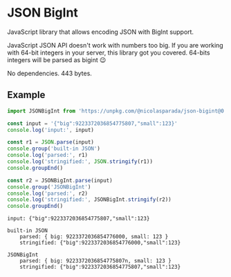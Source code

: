 # JSON BigInt

JavaScript library that allows encoding JSON with BigInt support.

JavaScript JSON API doesn't work with numbers too big. If you are working with 64-bit integers in your server, this library got you covered. 64-bits integers will be parsed as bigint 😉

No dependencies. 443 bytes.

## Example

```js
import JSONBigInt from 'https://unpkg.com/@nicolasparada/json-bigint@0.5.0/json-bigint.js'

const input = '{"big":9223372036854775807,"small":123}'
console.log('input:', input)

const r1 = JSON.parse(input)
console.group('built-in JSON')
console.log('parsed:', r1)
console.log('stringified:', JSON.stringify(r1))
console.groupEnd()

const r2 = JSONBigInt.parse(input)
console.group('JSONBigInt')
console.log('parsed:', r2)
console.log('stringified:', JSONBigInt.stringify(r2))
console.groupEnd()
```

```
input: {"big":9223372036854775807,"small":123}

built-in JSON
    parsed: { big: 9223372036854776000, small: 123 }
    stringified: {"big":9223372036854776000,"small":123}

JSONBigInt
    parsed: { big: 9223372036854775807n, small: 123 }
    stringified: {"big":9223372036854775807,"small":123}
```
